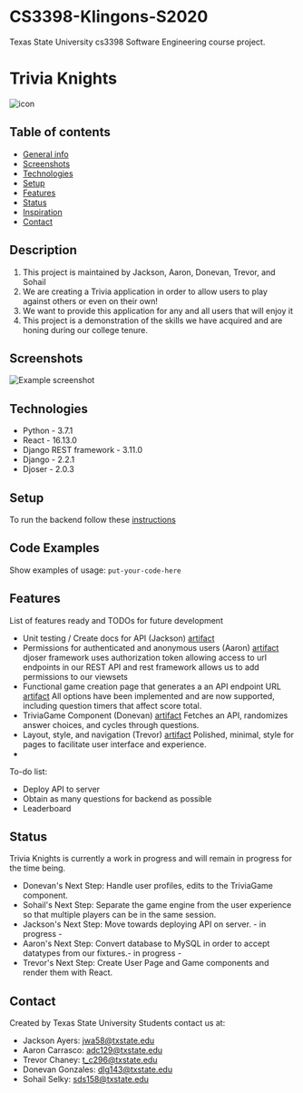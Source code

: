 # CS3398-Klingons-S2020
Texas State University cs3398 Software Engineering course project.

# Trivia Knights
[comment]: <> (Here goes your awesome project description!)
![icon](https://i.imgur.com/Z4GvIx6.png)


## Table of contents
* [General info](#general-info)
* [Screenshots](#screenshots)
* [Technologies](#technologies)
* [Setup](#setup)
* [Features](#features)
* [Status](#status)
* [Inspiration](#inspiration)
* [Contact](#contact)

## Description
1. This project is maintained by Jackson, Aaron, Donevan, Trevor, and Sohail
2. We are creating a Trivia application in order to allow users to play against others or even on their own!
3. We want to provide this application for any and all users that will enjoy it
4. This project is a demonstration of the skills we have acquired and are honing during our college tenure.

## Screenshots
![Example screenshot](https://i.imgur.com/HSziwxS.png)

## Technologies
* Python - 3.7.1
* React - 16.13.0
* Django REST framework - 3.11.0
* Django - 2.2.1
* Djoser - 2.0.3

## Setup
To run the backend follow these [instructions](https://github.com/CS3398-HOUNDS/CS3398-Klingons-S2020/tree/master/backend)

## Code Examples
Show examples of usage:
`put-your-code-here`

## Features
List of features ready and TODOs for future development
* Unit testing / Create docs for API (Jackson) [artifact](https://github.com/CS3398-HOUNDS/CS3398-Klingons-S2020/commit/7b4d2e4fe0c6a3a0fed78617ace7313a5cd8ebac) 
* Permissions for authenticated and anonymous users (Aaron)  [artifact](https://github.com/CS3398-HOUNDS/CS3398-Klingons-S2020/commit/1cf92a729f9a7350ddb423abf7de641d5da90ad2) djoser framework uses authorization token allowing access to url endpoints in our REST API and rest framework allows us to add permissions to our viewsets 
* Functional game creation page that generates a an API endpoint URL [artifact](https://github.com/CS3398-HOUNDS/CS3398-Klingons-S2020/commit/6f25fea2705d9183241f1856fdbfafba10e1aa2e) All options have been implemented and are now supported, including question timers that affect score total.
* TriviaGame Component (Donevan) [artifact](https://github.com/CS3398-HOUNDS/CS3398-Klingons-S2020/commit/39f05cda8cd7a55fcf61a063af5a1fd0a0f81566#diff-516ceb2db23f3b682db416eeaed06d85react) Fetches an API, randomizes answer choices, and cycles through questions. 
* Layout, style, and navigation (Trevor) [artifact](https://github.com/CS3398-HOUNDS/CS3398-Klingons-S2020/commit/15f72fba7d4296d8556c1f7de7d15e75bcfbbb3e) Polished, minimal, style for pages to facilitate user interface and experience.
* 

To-do list:
* Deploy API to server
* Obtain as many questions for backend as possible
* Leaderboard

## Status
[comment]: <> (Project is: _in progress_, _finished_, _no longer continue_ and why?)
Trivia Knights is currently a work in progress and will remain in progress for the time being.
  * Donevan's Next Step: Handle user profiles, edits to the TriviaGame component. 
  * Sohail's Next Step: Separate the game engine from the user experience so that multiple players can be in the same session.
  * Jackson's Next Step: Move towards deploying API on server. - in progress -
  * Aaron's Next Step: Convert database to MySQL in order to accept datatypes from our fixtures.- in progress -
  * Trevor's Next Step: Create User Page and Game components and render them with React.

## Contact
Created by Texas State University Students contact us at:
* Jackson Ayers: jwa58@txstate.edu
* Aaron Carrasco: adc129@txstate.edu
* Trevor Chaney: t_c296@txstate.edu
* Donevan Gonzales: dlg143@txstate.edu
* Sohail Selky: sds158@txstate.edu
